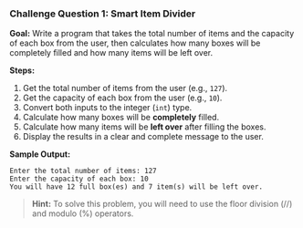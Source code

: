 ### Challenge Question 1: Smart Item Divider

**Goal:** Write a program that takes the total number of items and the capacity of each box from the user, then calculates how many boxes will be completely filled and how many items will be left over.

**Steps:**
1.  Get the total number of items from the user (e.g., `127`).
2.  Get the capacity of each box from the user (e.g., `10`).
3.  Convert both inputs to the integer (`int`) type.
4.  Calculate how many boxes will be **completely** filled.
5.  Calculate how many items will be **left over** after filling the boxes.
6.  Display the results in a clear and complete message to the user.

**Sample Output:**

```text
Enter the total number of items: 127
Enter the capacity of each box: 10
You will have 12 full box(es) and 7 item(s) will be left over.
```
>**Hint:** To solve this problem, you will need to use the floor division (//) and modulo (%) operators.